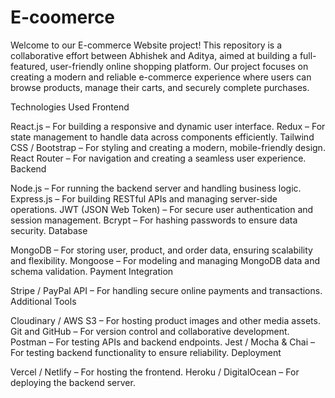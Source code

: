 # E-coomerce
Welcome to our E-commerce Website project! This repository is a collaborative effort between Abhishek and Aditya, aimed at building a full-featured, user-friendly online shopping platform. Our project focuses on creating a modern and reliable e-commerce experience where users can browse products, manage their carts, and securely complete purchases.

Technologies Used
Frontend

React.js – For building a responsive and dynamic user interface.
Redux – For state management to handle data across components efficiently.
Tailwind CSS / Bootstrap – For styling and creating a modern, mobile-friendly design.
React Router – For navigation and creating a seamless user experience.
Backend

Node.js – For running the backend server and handling business logic.
Express.js – For building RESTful APIs and managing server-side operations.
JWT (JSON Web Token) – For secure user authentication and session management.
Bcrypt – For hashing passwords to ensure data security.
Database

MongoDB – For storing user, product, and order data, ensuring scalability and flexibility.
Mongoose – For modeling and managing MongoDB data and schema validation.
Payment Integration

Stripe / PayPal API – For handling secure online payments and transactions.
Additional Tools

Cloudinary / AWS S3 – For hosting product images and other media assets.
Git and GitHub – For version control and collaborative development.
Postman – For testing APIs and backend endpoints.
Jest / Mocha & Chai – For testing backend functionality to ensure reliability.
Deployment

Vercel / Netlify – For hosting the frontend.
Heroku / DigitalOcean – For deploying the backend server.
